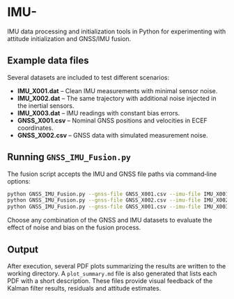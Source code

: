 # IMU-

IMU data processing and initialization tools in Python for experimenting with attitude initialization and GNSS/IMU fusion.

## Example data files

Several datasets are included to test different scenarios:

- **IMU_X001.dat** – Clean IMU measurements with minimal sensor noise.
- **IMU_X002.dat** – The same trajectory with additional noise injected in the inertial sensors.
- **IMU_X003.dat** – IMU readings with constant bias errors.
- **GNSS_X001.csv** – Nominal GNSS positions and velocities in ECEF coordinates.
- **GNSS_X002.csv** – GNSS data with simulated measurement noise.

## Running `GNSS_IMU_Fusion.py`

The fusion script accepts the IMU and GNSS file paths via command‑line options:

```bash
python GNSS_IMU_Fusion.py --gnss-file GNSS_X001.csv --imu-file IMU_X001.dat
python GNSS_IMU_Fusion.py --gnss-file GNSS_X002.csv --imu-file IMU_X002.dat
python GNSS_IMU_Fusion.py --gnss-file GNSS_X001.csv --imu-file IMU_X003.dat
```

Choose any combination of the GNSS and IMU datasets to evaluate the effect of noise and bias on the fusion process.

## Output

After execution, several PDF plots summarizing the results are written to the working directory. A `plot_summary.md` file is also generated that lists each PDF with a short description. These files provide visual feedback of the Kalman filter results, residuals and attitude estimates.
